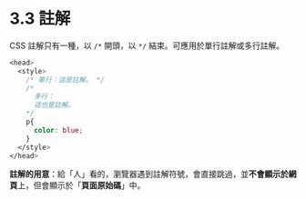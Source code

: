 # 3.3 註解

CSS 註解只有一種，以 `/*` 開頭，以 `*/` 結束。可應用於單行註解或多行註解。

```css
<head>
  <style>
    /* 單行：這是註解。 */
    /*
      多行：
      這也是註解。
    */
    p{
      color: blue;
    }
  </style>
</head>
```

**註解的用意**：給「人」看的，瀏覽器遇到註解符號，會直接跳過，並**不會顯示於網頁**上，但會顯示於「**頁面原始碼**」中。

